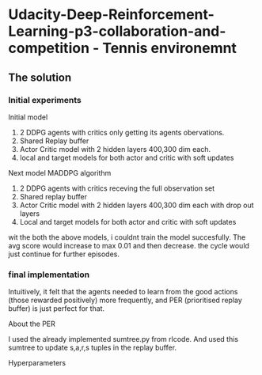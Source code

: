 # Udacity-Deep-Reinforcement-Learning-p3-collaboration-and-competition - Tennis environemnt

## The solution
### Initial experiments
Initial model
1. 2 DDPG agents with critics only getting its agents obervations.
2. Shared Replay  buffer
3. Actor Critic model with 2 hidden layers 400,300 dim each.
4. local and target models for both actor and critic with soft updates

Next model
MADDPG algorithm
1. 2 DDPG agents with critics receving the full observation set
2. Shared replay buffer
3. Actor Critic model with 2 hidden layers 400,300 dim each with drop out layers
4. Local and target models for both actor and critic with soft updates

wit the both the above models, i couldnt train the model succesfully. The avg score would increase to max 0.01 and then decrease. the cycle would just continue for further episodes.

### final implementation
Intuitively, it felt that the agents needed to learn from the good actions (those rewarded positively) more frequently, and PER (prioritised replay buffer) is just perfect for that.

About the PER

I used the already implemented sumtree.py from rlcode.
And used this sumtree to update s,a,r,s tuples in the replay buffer.

Hyperparameters







